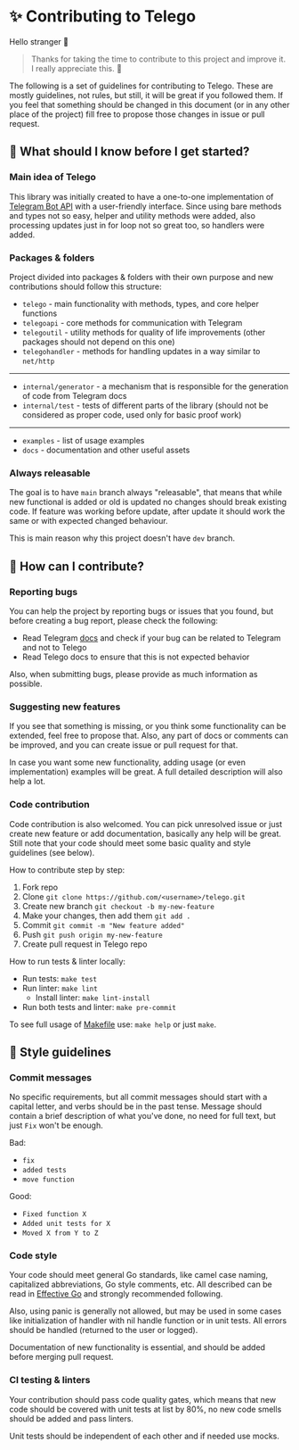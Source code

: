 # ✨ Contributing to Telego

Hello stranger 👋

> Thanks for taking the time to contribute to this project and improve it.
> I really appreciate this. 🙂

The following is a set of guidelines for contributing to Telego. These are mostly guidelines, not rules, but still, it
will be great if you followed them. If you feel that something should be changed in this document (or in any other place
of the project) fill free to propose those changes in issue or pull request.

## 🤨 What should I know before I get started?

### Main idea of Telego

This library was initially created to have a one-to-one implementation of
[Telegram Bot API](https://core.telegram.org/bots/api) with a user-friendly interface. Since using bare methods and
types not so easy, helper and utility methods were added, also processing updates just in for loop not so great too, so
handlers were added.

### Packages & folders

Project divided into packages & folders with their own purpose and new contributions should follow this structure:

- `telego` - main functionality with methods, types, and core helper functions
- `telegoapi` - core methods for communication with Telegram
- `telegoutil` - utility methods for quality of life improvements (other packages should not depend on this one)
- `telegohandler` - methods for handling updates in a way similar to `net/http`
---
- `internal/generator` - a mechanism that is responsible for the generation of code from Telegram docs
- `internal/test` - tests of different parts of the library (should not be considered as proper code, used only for
  basic proof work)
---
- `examples` - list of usage examples
- `docs` - documentation and other useful assets

### Always releasable

The goal is to have `main` branch always "releasable", that means that while new functional is added or old is updated
no changes should break existing code. If feature was working before update, after update it should work the same or
with expected changed behaviour.

This is main reason why this project doesn't have `dev` branch.

## 🧐 How can I contribute?

### Reporting bugs

You can help the project by reporting bugs or issues that you found, but before creating a bug report, please check the
following:

- Read Telegram [docs](https://core.telegram.org/bots/api) and check if your bug can be related to Telegram and not to
  Telego
- Read Telego docs to ensure that this is not expected behavior

Also, when submitting bugs, please provide as much information as possible.

### Suggesting new features

If you see that something is missing, or you think some functionality can be extended, feel free to propose that. Also,
any part of docs or comments can be improved, and you can create issue or pull request for that.

In case you want some new functionality, adding usage (or even implementation) examples will be great. A full detailed
description will also help a lot.

### Code contribution

Code contribution is also welcomed. You can pick unresolved issue or just create new feature or add documentation,
basically any help will be great. Still note that your code should meet some basic quality and style guidelines
(see below).

How to contribute step by step:

1. Fork repo
2. Clone `git clone https://github.com/<username>/telego.git`
3. Create new branch `git checkout -b my-new-feature`
4. Make your changes, then add them `git add .`
5. Commit `git commit -m "New feature added"`
6. Push `git push origin my-new-feature`
7. Create pull request in Telego repo

How to run tests & linter locally:

- Run tests: `make test`
- Run linter: `make lint`
    - Install linter: `make lint-install`
- Run both tests and linter: `make pre-commit`

To see full usage of [Makefile](../Makefile) use: `make help` or just `make`.

## 🎨 Style guidelines

### Commit messages

No specific requirements, but all commit messages should start with a capital letter, and verbs should be in the past
tense. Message should contain a brief description of what you've done, no need for full text, but just `Fix` won't be
enough.

Bad:

- `fix`
- `added tests`
- `move function`

Good:

- `Fixed function X`
- `Added unit tests for X`
- `Moved X from Y to Z`

### Code style

Your code should meet general Go standards, like camel case naming, capitalized abbreviations, Go style comments, etc.
All described can be read in [Effective Go](https://go.dev/doc/effective_go) and strongly recommended following.

Also, using panic is generally not allowed, but may be used in some cases like initialization of handler with nil handle
function or in unit tests. All errors should be handled (returned to the user or logged).

Documentation of new functionality is essential, and should be added before merging pull request.

### CI testing & linters

Your contribution should pass code quality gates, which means that new code should be covered with unit tests at list by
80%, no new code smells should be added and pass linters.

Unit tests should be independent of each other and if needed use mocks.

